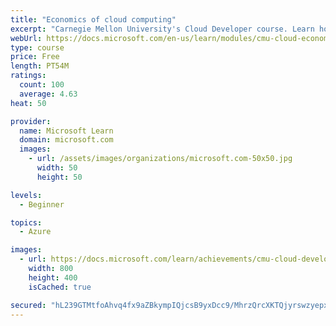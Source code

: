 ```yaml
---
title: "Economics of cloud computing"
excerpt: "Carnegie Mellon University's Cloud Developer course. Learn how developers pay to use the cloud and how cloud providers are able to charge for their services. Get an overview of how the cloud is kept secure."
webUrl: https://docs.microsoft.com/en-us/learn/modules/cmu-cloud-economics/
type: course
price: Free
length: PT54M
ratings:
  count: 100
  average: 4.63
heat: 50

provider:
  name: Microsoft Learn
  domain: microsoft.com
  images:
    - url: /assets/images/organizations/microsoft.com-50x50.jpg
      width: 50
      height: 50

levels:
  - Beginner

topics:
  - Azure

images:
  - url: https://docs.microsoft.com/learn/achievements/cmu-cloud-developer/economics-of-the-cloud-social.png
    width: 800
    height: 400
    isCached: true

secured: "hL239GTMtfoAhvq4fx9aZBkympIQjcsB9yxDcc9/MhrzQrcXKTQjyrswzyepxp/fjFa2E7j4u03xOBP9KB16CQ/TBOaLx+DxiUL8TUCteD+ghj8E125FpUHRCZZyIqiuaOn1zf+96itWU7iiOESyRe0L7SPY5Ie2g7GCkOtKJUbfJFg/9obGARX4xUUlD9dRbWCaBbcFwbrRMQWdadURx7DHC5ktF+TT2R7UZ0vD8Xmb9mYV/Qs/h2h47EIfKokMWxeCk/27vAQxO2a7Xl3sHUoiARGAB0h5XCYKIjX4fv0QUVvS6TAGNFHJlMwJPixGUiWu+M8ks9JQVCFiiQKkgKkZ9DDlbphUsKlzXWw3HZOW5i+G873yO1LD+w3o9jPLqbOUPAGxjC1bo3GJD8DQIzSpzu24MoWH7kYBE4Zb0eA=;dXMEM9DpJpyyNNeDUg2KIw=="
---
```


